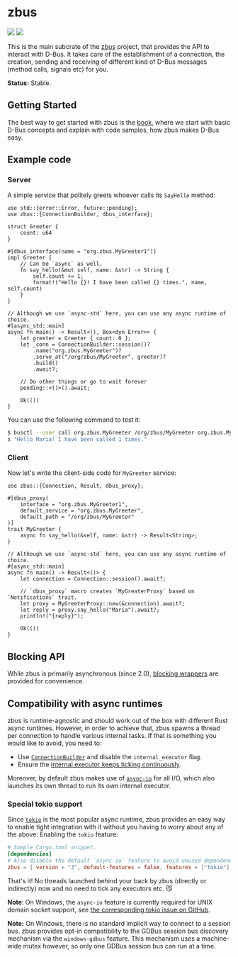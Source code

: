 # zbus

[![](https://docs.rs/zbus/badge.svg)](https://docs.rs/zbus/) [![](https://img.shields.io/crates/v/zbus)](https://crates.io/crates/zbus)

This is the main subcrate of the [zbus] project, that provides the API to interact with D-Bus. It
takes care of the establishment of a connection, the creation, sending and receiving of different
kind of D-Bus messages (method calls, signals etc) for you.

**Status:** Stable.

## Getting Started

The best way to get started with zbus is the [book](https://dbus.pages.freedesktop.org/zbus/),
where we start with basic D-Bus concepts and explain with code samples, how zbus makes D-Bus easy.

## Example code

### Server

A simple service that politely greets whoever calls its `SayHello` method:

```rust,no_run
use std::{error::Error, future::pending};
use zbus::{ConnectionBuilder, dbus_interface};

struct Greeter {
    count: u64
}

#[dbus_interface(name = "org.zbus.MyGreeter1")]
impl Greeter {
    // Can be `async` as well.
    fn say_hello(&mut self, name: &str) -> String {
        self.count += 1;
        format!("Hello {}! I have been called {} times.", name, self.count)
    }
}

// Although we use `async-std` here, you can use any async runtime of choice.
#[async_std::main]
async fn main() -> Result<(), Box<dyn Error>> {
    let greeter = Greeter { count: 0 };
    let _conn = ConnectionBuilder::session()?
        .name("org.zbus.MyGreeter")?
        .serve_at("/org/zbus/MyGreeter", greeter)?
        .build()
        .await?;

    // Do other things or go to wait forever
    pending::<()>().await;

    Ok(())
}
```

You can use the following command to test it:

```bash
$ busctl --user call org.zbus.MyGreeter /org/zbus/MyGreeter org.zbus.MyGreeter1 SayHello s "Maria"
s "Hello Maria! I have been called 1 times."
```

### Client

Now let's write the client-side code for `MyGreeter` service:

```rust,no_run
use zbus::{Connection, Result, dbus_proxy};

#[dbus_proxy(
    interface = "org.zbus.MyGreeter1",
    default_service = "org.zbus.MyGreeter",
    default_path = "/org/zbus/MyGreeter"
)]
trait MyGreeter {
    async fn say_hello(&self, name: &str) -> Result<String>;
}

// Although we use `async-std` here, you can use any async runtime of choice.
#[async_std::main]
async fn main() -> Result<()> {
    let connection = Connection::session().await?;

    // `dbus_proxy` macro creates `MyGreaterProxy` based on `Notifications` trait.
    let proxy = MyGreeterProxy::new(&connection).await?;
    let reply = proxy.say_hello("Maria").await?;
    println!("{reply}");

    Ok(())
}
```

## Blocking API

While zbus is primarily asynchronous (since 2.0), [blocking wrappers][bw] are provided for
convenience.

## Compatibility with async runtimes

zbus is runtime-agnostic and should work out of the box with different Rust async runtimes. However,
in order to achieve that, zbus spawns a thread per connection to handle various internal tasks. If
that is something you would like to avoid, you need to:

* Use [`ConnectionBuilder`] and disable the `internal_executor` flag.
* Ensure the [internal executor keeps ticking continuously][iektc].

Moreover, by default zbus makes use of [`async-io`] for all I/O, which also launches its own thread
to run its own internal executor.

### Special tokio support

Since [`tokio`] is the most popular async runtime, zbus provides an easy way to enable tight
integration with it without you having to worry about any of the above: Enabling the `tokio` feature:

```toml
# Sample Cargo.toml snippet.
[dependencies]
# Also disable the default `async-io` feature to avoid unused dependencies.
zbus = { version = "3", default-features = false, features = ["tokio"] }
```

That's it! No threads launched behind your back by zbus (directly or indirectly) now and no need to
tick any executors etc. 😼

**Note**: On Windows, the `async-io` feature is currently required for UNIX domain socket support,
see [the corresponding tokio issue on GitHub][tctiog].

**Note:** On Windows, there is no standard implicit way to connect to a session bus. zbus provides
opt-in compatibility to the GDBus session bus discovery mechanism via the `windows-gdbus` feature.
This mechanism uses a machine-wide mutex however, so only one GDBus session bus can run at a time.

[zbus]: https://gitlab.freedesktop.org/dbus/zbus/-/blob/main/README.md
[bw]: https://docs.rs/zbus/3.0.0/zbus/blocking/index.html
[iektc]: https://docs.rs/zbus/3.0.0/zbus/struct.Connection.html#examples-1
[tctiog]: https://github.com/tokio-rs/tokio/issues/2201
[`ConnectionBuilder`]: https://docs.rs/zbus/3.0.0/zbus/struct.ConnectionBuilder.html
[`tokio`]: https://crates.io/crates/tokio
[`async-io`]: https://crates.io/crates/async-io
